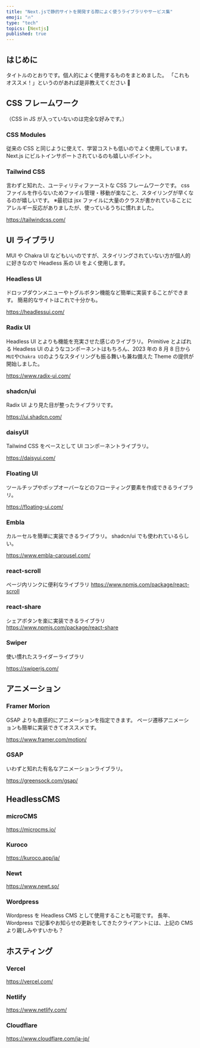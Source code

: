 ```yaml
---
title: "Next.jsで静的サイトを開発する際によく使うライブラリやサービス集"
emoji: "🔥"
type: "tech"
topics: [Nextjs]
published: true
---
```


## はじめに

タイトルのとおりです。個人的によく使用するものをまとめました。
「これもオススメ！」というのがあれば是非教えてください 🙇

## CSS フレームワーク

（CSS in JS が入っていないのは完全な好みです。）

### CSS Modules

従来の CSS と同じように使えて、学習コストも低いのでよく使用しています。
Next.js にビルトインサポートされているのも嬉しいポイント。

### Tailwind CSS

言わずと知れた、ユーティリティファーストな CSS フレームワークです。
css ファイルを作らないためファイル管理・移動が楽なこと、スタイリングが早くなるのが嬉しいです。
※最初は jsx ファイルに大量のクラスが書かれていることにアレルギー反応がありましたが、使っているうちに慣れました。

https://tailwindcss.com/

## UI ライブラリ

MUI や Chakra UI などもいいのですが、スタイリングされていない方が個人的に好きなので Headless 系の UI をよく使用します。

### Headless UI

ドロップダウンメニューやトグルボタン機能など簡単に実装することができます。
簡易的なサイトはこれで十分かも。

https://headlessui.com/

### Radix UI

Headless UI とよりも機能を充実させた感じのライブラリ。
Primitive とよばれる Headless UI のようなコンポーネントはもちろん、2023 年の 8 月 8 日から`MUI`や`Chakra UI`のようなスタイリングも振る舞いも兼ね備えた Theme の提供が開始しました。

https://www.radix-ui.com/

### shadcn/ui

Radix UI より見た目が整ったライブラリです。

https://ui.shadcn.com/

### daisyUI

Tailwind CSS をベースとして UI コンポーネントライブラリ。

https://daisyui.com/

### Floating UI

ツールチップやポップオーバーなどのフローティング要素を作成できるライブラリ。

https://floating-ui.com/

### Embla

カルーセルを簡単に実装できるライブラリ。
shadcn/ui でも使われているらしい。

https://www.embla-carousel.com/

### react-scroll

ページ内リンクに便利なライブラリ
https://www.npmjs.com/package/react-scroll

### react-share

シェアボタンを楽に実装できるライブラリ
https://www.npmjs.com/package/react-share

### Swiper

使い慣れたスライダーライブラリ

https://swiperjs.com/

## アニメーション

### Framer Morion

GSAP よりも直感的にアニメーションを指定できます。
ページ遷移アニメーションも簡単に実装できてオススメです。

https://www.framer.com/motion/

### GSAP

いわずと知れた有名なアニメーションライブラリ。

https://greensock.com/gsap/

## HeadlessCMS

### microCMS

https://microcms.io/

### Kuroco

https://kuroco.app/ja/

### Newt

https://www.newt.so/

### Wordpress

Wordpress を Headless CMS として使用することも可能です。
長年、Wordpress で記事やお知らせの更新をしてきたクライアントには、上記の CMS より親しみやすいかも？

## ホスティング

### Vercel

https://vercel.com/

### Netlify

https://www.netlify.com/

### Cloudflare

https://www.cloudflare.com/ja-jp/
